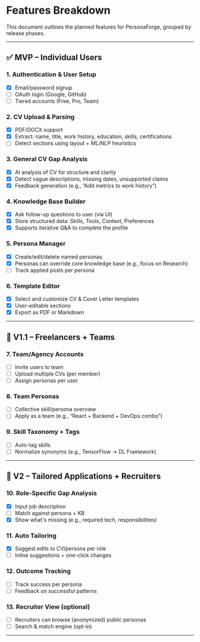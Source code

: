 # Features Breakdown

This document outlines the planned features for PersonaForge, grouped by release phases.

---

## ✅ MVP – Individual Users

### 1. Authentication & User Setup
- [x] Email/password signup
- [ ] OAuth login (Google, GitHub)
- [ ] Tiered accounts (Free, Pro, Team)

### 2. CV Upload & Parsing
- [x] PDF/DOCX support
- [x] Extract: name, title, work history, education, skills, certifications
- [ ] Detect sections using layout + ML/NLP heuristics

### 3. General CV Gap Analysis
- [x] AI analysis of CV for structure and clarity
- [x] Detect vague descriptions, missing dates, unsupported claims
- [x] Feedback generation (e.g., “Add metrics to work history”)

### 4. Knowledge Base Builder
- [x] Ask follow-up questions to user (via UI)
- [x] Store structured data: Skills, Tools, Context, Preferences
- [x] Supports iterative Q&A to complete the profile

### 5. Persona Manager
- [x] Create/edit/delete named personas
- [x] Personas can override core knowledge base (e.g., focus on Research)
- [ ] Track applied posts per persona

### 6. Template Editor
- [x] Select and customize CV & Cover Letter templates
- [x] User-editable sections
- [x] Export as PDF or Markdown

---

## 🌱 V1.1 – Freelancers + Teams

### 7. Team/Agency Accounts
- [ ] Invite users to team
- [ ] Upload multiple CVs (per member)
- [ ] Assign personas per user

### 8. Team Personas
- [ ] Collective skill/persona overview
- [ ] Apply as a team (e.g., “React + Backend + DevOps combo”)

### 9. Skill Taxonomy + Tags
- [ ] Auto-tag skills
- [ ] Normalize synonyms (e.g., TensorFlow → DL Framework)

---

## 🚀 V2 – Tailored Applications + Recruiters

### 10. Role-Specific Gap Analysis
- [x] Input job description
- [ ] Match against persona + KB
- [x] Show what's missing (e.g., required tech, responsibilities)

### 11. Auto Tailoring
- [x] Suggest edits to CV/persona per role
- [ ] Inline suggestions + one-click changes

### 12. Outcome Tracking
- [ ] Track success per persona
- [ ] Feedback on successful patterns

### 13. Recruiter View (optional)
- [ ] Recruiters can browse (anonymized) public personas
- [ ] Search & match engine (opt-in)

---

